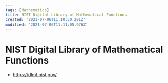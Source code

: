 ```yaml
---
tags: [Mathematics]
title: NIST Digital Library of Mathematical Functions
created: '2021-07-06T11:10:50.201Z'
modified: '2021-07-06T11:11:05.976Z'
---
```


# NIST Digital Library of Mathematical Functions

* https://dlmf.nist.gov/

